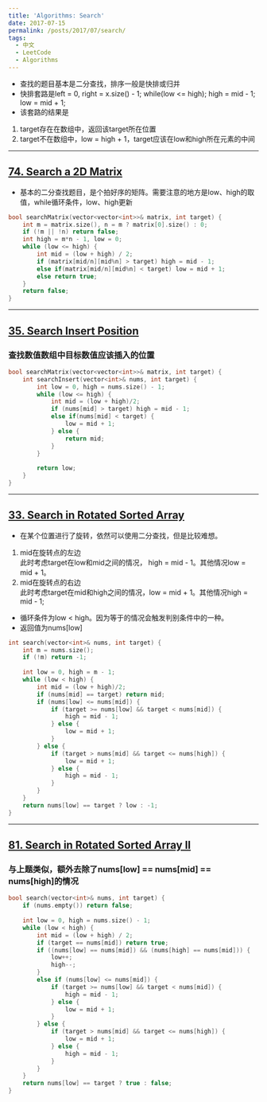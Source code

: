 ```yaml
---
title: 'Algorithms: Search'
date: 2017-07-15
permalink: /posts/2017/07/search/
tags:
  - 中文
  - LeetCode
  - Algorithms
---
```


* 查找的题目基本是二分查找，排序一般是快排或归并
* 快排套路是left = 0, right = x.size() - 1; while(low <= high); high = mid - 1; low = mid + 1;
* 该套路的结果是
1. target存在在数组中，返回该target所在位置
2. target不在数组中，low = high + 1，target应该在low和high所在元素的中间
---
## [74. Search a 2D Matrix](https://leetcode.com/problems/search-a-2d-matrix/)
* 基本的二分查找题目，是个拍好序的矩阵。需要注意的地方是low、high的取值，while循环条件，low、high更新
```c++
bool searchMatrix(vector<vector<int>>& matrix, int target) {
    int m = matrix.size(), n = m ? matrix[0].size() : 0;
    if (!m || !n) return false;
    int high = m*n - 1, low = 0;
    while (low <= high) {
        int mid = (low + high) / 2;
        if (matrix[mid/n][mid%n] > target) high = mid - 1;
        else if(matrix[mid/n][mid%n] < target) low = mid + 1;
        else return true;
    }
    return false;
}
```
---
## [35. Search Insert Position](https://leetcode.com/problems/search-insert-position/)
### 查找数值数组中目标数值应该插入的位置
```c++
bool searchMatrix(vector<vector<int>>& matrix, int target) {
    int searchInsert(vector<int>& nums, int target) {
        int low = 0, high = nums.size() - 1;
        while (low <= high) {
            int mid = (low + high)/2;
            if (nums[mid] > target) high = mid - 1;
            else if(nums[mid] < target) {
                low = mid + 1;
            } else {
                return mid;
            }
        }
        
        return low;
    }
}
```
---
## [33. Search in Rotated Sorted Array](https://leetcode.com/problems/search-in-rotated-sorted-array/)
* 在某个位置进行了旋转，依然可以使用二分查找，但是比较难想。
1. mid在旋转点的左边  
此时考虑target在low和mid之间的情况， high = mid - 1。其他情况low = mid + 1。
2. mid在旋转点的右边  
此时考虑target在mid和high之间的情况，low = mid + 1。其他情况high = mid - 1;
* 循环条件为low < high。因为等于的情况会触发判别条件中的一种。
* 返回值为nums[low]
```c++
int search(vector<int>& nums, int target) {
    int m = nums.size();
    if (!m) return -1;
    
    int low = 0, high = m - 1;
    while (low < high) {
        int mid = (low + high)/2;
        if (nums[mid] == target) return mid;
        if (nums[low] <= nums[mid]) {
            if (target >= nums[low] && target < nums[mid]) {
                high = mid - 1;
            } else {
                low = mid + 1;
            }
        } else {
            if (target > nums[mid] && target <= nums[high]) {
                low = mid + 1;
            } else {
                high = mid - 1;
            }
        }
    }
    return nums[low] == target ? low : -1;
}
```
---
## [81. Search in Rotated Sorted Array II](https://leetcode.com/problems/search-in-rotated-sorted-array-ii)
### 与上题类似，额外去除了nums[low] == nums[mid] == nums[high]的情况
```c++
bool search(vector<int>& nums, int target) {
    if (nums.empty()) return false;
    
    int low = 0, high = nums.size() - 1;
    while (low < high) {
        int mid = (low + high) / 2;
        if (target == nums[mid]) return true;
        if ((nums[low] == nums[mid]) && (nums[high] == nums[mid])) {
            low++;
            high--;
        }
        else if (nums[low] <= nums[mid]) {
            if (target >= nums[low] && target < nums[mid]) {
                high = mid - 1;
            } else {
                low = mid + 1;
            }
        } else {
            if (target > nums[mid] && target <= nums[high]) {
                low = mid + 1;
            } else {
                high = mid - 1;
            }
        }
    }
    return nums[low] == target ? true : false;
}
```
